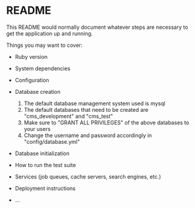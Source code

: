 # README

This README would normally document whatever steps are necessary to get the
application up and running.

Things you may want to cover:

* Ruby version

* System dependencies

* Configuration

* Database creation
  1. The default database management system used is mysql
  2. The default databases that need to be created are "cms_development" and "cms_test"
  3. Make sure to "GRANT ALL PRIVILEGES" of the above databases to your users
  4. Change the username and password accordingly in "config/database.yml"

* Database initialization

* How to run the test suite

* Services (job queues, cache servers, search engines, etc.)

* Deployment instructions

* ...
